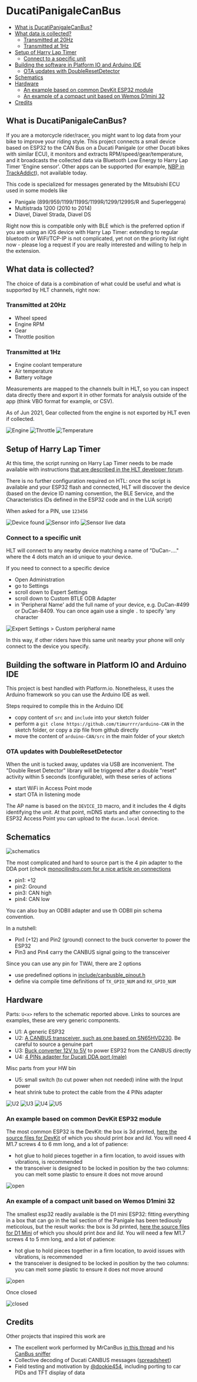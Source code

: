 # DucatiPanigaleCanBus

- [What is DucatiPanigaleCanBus?](#what-is-ducatipanigalecanbus)
- [What data is collected?](#what-data-is-collected)
  - [Transmitted at 20Hz](#transmitted-at-20hz)
  - [Transmitted at 1Hz](#transmitted-at-1hz)
- [Setup of Harry Lap Timer](#setup-of-harry-lap-timer)
  - [Connect to a specific unit](#connect-to-a-specific-unit)
- [Building the software in Platform IO and Arduino IDE](#building-the-software-in-platform-io-and-arduino-ide)
  - [OTA updates with DoubleResetDetector](#ota-updates-with-doubleresetdetector)
- [Schematics](#schematics)
- [Hardware](#hardware)
  - [An example based on common DevKit ESP32 module](#an-example-based-on-common-devkit-esp32-module)
  - [An example of a compact unit based on Wemos D1mini 32](#an-example-of-a-compact-unit-based-on-wemos-d1mini-32)
- [Credits](#credits)

## What is DucatiPanigaleCanBus?

If you are a motorcycle rider/racer, you might want to log data from your bike to improve your riding style.
This project connects a small device based on ESP32 to the CAN Bus on a Ducati Panigale (or other Ducati bikes with similar ECU), it monitors and extracts RPM/speed/gear/temperature, and it broadcasts the collected data via Bluetooth Low Energy to Harry Lap Timer 'Engine sensor'. Other apps can be supported (for example, [NBP in TrackAddict](https://racerender.com/TrackAddict/docs/NBP%20Specification.pdf)), not available today.

This code is specialized for messages generated by the Mitsubishi ECU used in some models like

- Panigale (899/959/1199/1199S/1199R/1299/1299S/R and Superleggera)
- Multistrada 1200 (2010 to 2014)
- Diavel, Diavel Strada, Diavel DS

Right now this is compatible only with BLE which is the preferred option if you are using an iOS device with Harry Lap Timer: extending to regular bluetooth or WiFi/TCP-IP is not complicated, yet not on the priority list right now - please log a request if you are really interested and willing to help in the extension.

## What data is collected?

The choice of data is a combination of what could be useful and what is supported by HLT channels, right now:

### Transmitted at 20Hz

- Wheel speed
- Engine RPM
- Gear
- Throttle position

### Transmitted at 1Hz

- Engine coolant temperature
- Air temperature
- Battery voltage

Measurements are mapped to the channels built in HLT, so you can inspect data directly there and export it in other formats for analysis outside of the app (think VBO format for example, or CSV).

As of Jun 2021, Gear collected from the engine is not exported by HLT even if collected.

![Engine](docs/using/hlt_engine.png)
![Throttle](docs/using/hlt_throttle.png)
![Temperature](docs/using/hlt_temperature.png)

## Setup of Harry Lap Timer

At this time, the script running on Harry Lap Timer needs to be made available with instructions [that are described in the HLT developer forum](http://forum.gps-laptimer.de/index.php).

There is no further configuration required on HTL: once the script is available and your ESP32 flash and connected, HLT will discover the device (based on the device ID naming convention, the BLE Service, and the Characteristics IDs defined in the ESP32 code and in the LUA script)

When asked for a PIN, use `123456`

![Device found](docs/sensor_found.png)
![Sensor info](docs/sensor_info.png)
![Sensor live data](docs/sensor_data.png)

### Connect to a specific unit

HLT will connect to any nearby device matching a name of "DuCan-...." where the 4 dots match an id unique to your device.

If you need to connect to a specific device

- Open Administration
- go to Settings
- scroll down to Expert Settings
- scroll down to Custom BTLE ODB Adapter
- in 'Peripheral Name' add the full name of your device, e.g. DuCan-#499 or DuCan-8409. You can once again use a single `.` to specify 'any character

![Expert Settings > Custom peripheral name](docs/config_customperipheral_name.png)

In this way, if other riders have this same unit nearby your phone will only connect to the device you specify.

## Building the software in Platform IO and Arduino IDE

This project is best handled with Platform.io. Nonetheless, it uses the Arduino framework so you can use the Arduino IDE as well.

Steps required to compile this in the Arduino IDE

- copy content of `src` and `include` into your sketch folder
- perform a `git clone https://github.com/timurrrr/arduino-CAN` in the sketch folder, or copy a zip file from github directly
- move the content of `arduino-CAN/src` in the main folder of your sketch

### OTA updates with DoubleResetDetector

When the unit is tucked away, updates via USB are inconvenient. The "Double Reset Detector" library will be triggered after a double "reset" activity within 5 seconds (configurable), with these series of actions

- start WiFi in Access Point mode
- start OTA in listening mode

The AP name is based on the `DEVICE_ID`  macro, and it includes the 4 digits identifying the unit. At that point, mDNS starts and after connecting to the ESP32 Access Point you can upload to the `ducan.local` device.

## Schematics

![schematics](docs/Schematic_DuCanBus_2021-02-25.png)

The most complicated and hard to source part is the 4 pin adapter to the DDA port (check [monocilindro.com for a nice article on connections](https://www.monocilindro.com/2018/08/26/ducati-monster-797-obd2-dda-diagnostic-connector-and-communication/)

- pin1: +12
- pin2: Ground
- pin3: CAN high
- pin4: CAN low

You can also buy an ODBII adapter and use th ODBII pin schema convention.

In a nutshell:

- Pin1 (+12) and Pin2 (ground) connect to the buck converter to power the ESP32
- Pin3 and Pin4 carry the CANBUS signal going to the transceiver

Since you can use any pin for TWAI, there are 2 options

- use predefined options in [include/canbusble_pinout.h](include/canbusble_pinout.h)
- define via compile time definitions of `TX_GPIO_NUM` and `RX_GPIO_NUM`

## Hardware

Parts: `U<x>` refers to the schematic reported above. Links to sources are examples, these are very generic components.

- U1: A generic ESP32
- U2: [A CANBUS transceiver, such as one based on SN65HVD230](https://www.amazon.com/gp/product/B07ZT7LLSK). Be careful to source a genuine part
- U3: [Buck converter 12V to 5V](https://www.amazon.com/gp/product/B076P4C42B) to power ESP32 from the CANBUS directly
- U4: [4 PINs adapter for Ducati DDA port (male)](https://www.aliexpress.com/item/4001007307044.html)

Misc parts from your HW bin

- U5: small switch (to cut power when not needed) inline with the Input power
- heat shrink tube to protect the cable from the 4 PINs adapter

![U2](docs/U2_transceiver.jpeg)
![U3](docs/U3_buck_adapter.jpeg)
![U4](docs/U4_4pin_adapter.jpeg)
![U5](docs/U5_switch_small.jpeg)

### An example based on common DevKit ESP32 module

The most common ESP32 is the DevKit: the box is 3d printed, [here the source files for DevKit](docs/DuCanBus_DevKit.f3d) of which you should print *box* and *lid*. You will need 4 M1.7 screws 4 to 6 mm long, and a lot of patience:

- hot glue to hold pieces together in a firm location, to avoid issues with vibrations, is recommended
- the transceiver is designed to be locked in position by the two columns: you can melt some plastic to ensure it does not move around

![open](docs/doit_open.jpg)

### An example of a compact unit based on Wemos D1mini 32

The smallest esp32 readily available is the D1 mini ESP32: fitting everything in a box that can go in the tail section of the Panigale has been tediously meticolous, but the result works: the box is 3d printed, [here the source files for D1 Mini](docs/DuCanBus.f3d) of which you should print *box* and *lid*. You will need a few M1.7 screws 4 to 5 mm long, and a lot of patience:

- hot glue to hold pieces together in a firm location, to avoid issues with vibrations, is recommended
- the transceiver is designed to be locked in position by the two columns: you can melt some plastic to ensure it does not move around

![open](docs/d1mini32_open.jpg)

Once closed

![closed](docs/d1mini32_closed.jpg)

## Credits

Other projects that inspired this work are

- The excellent work performed by MrCanBus [in this thread](https://www.ducati.ms/threads/canbus-data-on-you-android-device-via-bluetooth.337705/) and his [CanBus sniffer](https://github.com/MrCanBus/MTS1200-CANBUS)
- Collective decoding of Ducati CANBUS messages ([spreadsheet](https://docs.google.com/spreadsheets/d/1-NJ9OlGQYTGMzBzwDPYn-aI_7_ign9SCiscKZufx3Uw/edit?pli=1#gid=1950998351))
- Field testing and motivation by [@dookie454](https://github.com/dookie454), including porting to car PIDs and TFT display of data
